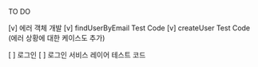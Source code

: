 TO DO

[v] 에러 객체 개발
[v] findUserByEmail Test Code
[v] createUser Test Code (에러 상황에 대한 케이스도 추가)

[ ] 로그인
[ ] 로그인 서비스 레이어 테스트 코드
